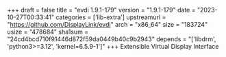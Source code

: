 +++
draft = false
title = "evdi 1.9.1-179"
version = "1.9.1-179"
date = "2023-10-27T00:33:41"
categories = ['lib-extra']
upstreamurl = "https://github.com/DisplayLink/evdi"
arch = "x86_64"
size = "183724"
usize = "478684"
sha1sum = "24cd4bcd710f91446d872f59da0449b40c9b2943"
depends = "['libdrm', 'python3>=3.12', 'kernel=6.5.9-1']"
+++
Extensible Virtual Display Interface
